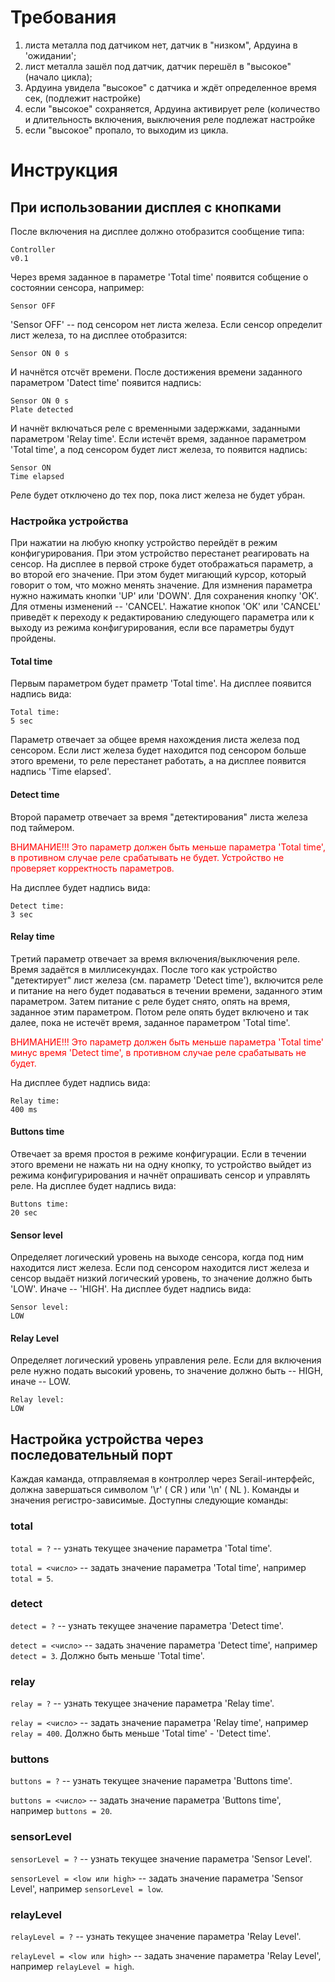 # Требования

1. листа металла под датчиком нет, датчик в "низком", Ардуина в 'ожидании';
1. лист металла зашёл под датчик, датчик перешёл в "высокое" (начало цикла);
1. Ардуина увидела "высокое" с датчика и ждёт определенное время  сек, (подлежит настройке)
1. если "высокое" сохраняется, Ардуина активирует реле (количество и длительность включения, выключения реле подлежат настройке
1. если "высокое" пропало, то выходим из цикла.


# Инструкция

## При использовании дисплея с кнопками
После включения на дисплее должно отобразится сообщение типа:
```
Controller
v0.1
```
Через время заданное в параметре 'Total time' появится собщение о состоянии сенсора, например:
```
Sensor OFF
```
'Sensor OFF' -- под сенсором нет листа железа.
Если сенсор определит лист железа, то на дисплее отобразится:
```
Sensor ON 0 s
```
И начнётся отсчёт времени. После достижения времени заданного параметром 'Datect time' появится надпись:
```
Sensor ON 0 s
Plate detected
```
И начнёт включаться реле с временными задержками, заданными параметром 'Relay time'.
Если истечёт время, заданное параметром 'Total time', а под сенсором будет лист железа, то появится надпись:
```
Sensor ON
Time elapsed
```
Реле будет отключено до тех пор, пока лист железа не будет убран.

### Настройка устройства
При нажатии на любую кнопку устройство перейдёт в режим конфигурирования. При этом устройство перестанет реагировать на сенсор.
На дисплее в первой строке будет отображаться параметр, а во второй его значение. При этом будет мигающий курсор, который говорит о том, что можно менять значение.
Для измнения параметра нужно нажимать кнопки 'UP' или 'DOWN'. Для сохранения кнопку 'OK'. Для отмены изменений -- 'CANCEL'.
Нажатие кнопок 'OK' или 'CANCEL' приведёт к переходу к редактированию следующего параметра или к выходу из режима конфигурирования, если все параметры будут пройдены.

#### Total time
Первым параметром будет праметр 'Total time'. На дисплее появится надпись вида:
```
Total time:
5 sec
```
Параметр отвечает за общее время нахождения листа железа под сенсором. Если лист железа будет находится под сенсором больше этого времени, то реле перестанет работать, а на дисплее появится надпись 'Time elapsed'.

#### Detect time
Второй параметр отвечает за время "детектирования" листа железа под таймером.

<span style="color:red">
ВНИМАНИЕ!!! Это параметр должен быть меньше параметра 'Total time', в противном случае реле срабатывать не будет. Устройство не проверяет корректность параметров. 
</span>

На дисплее будет надпись вида:
```
Detect time:
3 sec
```

#### Relay time
Tретий параметр отвечает за время включения/выключения реле. Время задаётся в миллисекундах. После того как устройство "детектирует" лист железа (см. параметр 'Detect time'), включится реле и питание на него будет подаваться в течении времени, заданного этим параметром. Затем питание с реле будет снято, опять на время, заданное этим параметром. Потом реле опять будет включено и так далее, пока не истечёт время, заданное параметром 'Total time'.

<span style="color:red">
ВНИМАНИЕ!!! Это параметр должен быть меньше параметра 'Total time' минус время 'Detect time', в противном случае реле срабатывать не будет.
</span>

На дисплее будет надпись вида:
```
Relay time:
400 ms
```

#### Buttons time
Отвечает за время простоя в режиме конфигурации. Если в течении этого времени не нажать ни на одну кнопку, то устройство выйдет из режима конфигурирования и начнёт опрашивать сенсор и управлять реле.
На дисплее будет надпись вида:
```
Buttons time:
20 sec
```

#### Sensor level
Определяет логический уровень на выходе сенсора, когда под ним находится лист железа. Если под сенсором находится лист железа и сенсор выдаёт низкий логический уровень, то значение должно быть 'LOW'. Иначе -- 'HIGH'.
На дисплее будет надпись вида:
```
Sensor level:
LOW
```

#### Relay Level
Определяет логический уровень управления реле. Если для включения реле нужно подать высокий уровень, то значение должно быть -- HIGH, иначе -- LOW.
```
Relay level:
LOW
```

## Настройка устройства через последовательный порт
Каждая каманда, отправляемая в контроллер через Serail-интерфейс, должна завершаться символом '\r' ( CR ) или '\n' ( NL ).
Команды и значения регистро-зависимые.
Доступны следующие команды:

### total
`total = ?` -- узнать текущее значение параметра 'Total time'.

`total = <число>` -- задать значение параметра 'Total time', например `total = 5`.

### detect
`detect = ?` -- узнать текущее значение параметра 'Detect time'.

`detect = <число>` -- задать значение параметра 'Detect time', например `detect = 3`. Должно быть меньше 'Total time'.

### relay
`relay = ?` -- узнать текущее значение параметра 'Relay time'.

`relay = <число>` -- задать значение параметра 'Relay time', например `relay = 400`. Должно быть меньше 'Total time' - 'Detect time'.

### buttons
`buttons = ?` -- узнать текущее значение параметра 'Buttons time'.

`buttons = <число>` -- задать значение параметра 'Buttons time', например `buttons = 20`.

### sensorLevel
`sensorLevel = ?` -- узнать текущее значение параметра 'Sensor Level'.

`sensorLevel = <low или high>` -- задать значение параметра 'Sensor Level', например `sensorLevel = low`. 

### relayLevel
`relayLevel = ?` -- узнать текущее значение параметра 'Relay Level'.

`relayLevel = <low или high>` -- задать значение параметра 'Relay Level', например `relayLevel = high`. 
